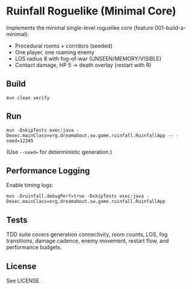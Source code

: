 # Ruinfall Roguelike (Minimal Core)

Implements the minimal single-level roguelike core (feature 001-build-a-minimal):
- Procedural rooms + corridors (seeded)
- One player, one roaming enemy
- LOS radius 8 with fog-of-war (UNSEEN/MEMORY/VISIBLE)
- Contact damage, HP 5 → death overlay (restart with R)

## Build
```
mvn clean verify
```

## Run
```
mvn -DskipTests exec:java -Dexec.mainClass=org.dreamabout.sw.game.ruinfall.RuinfallApp -- -seed=12345
```
(Use `--seed=` for deterministic generation.)

## Performance Logging
Enable timing logs:
```
mvn -Druinfall.debugPerf=true -DskipTests exec:java -Dexec.mainClass=org.dreamabout.sw.game.ruinfall.RuinfallApp
```

## Tests
TDD suite covers generation connectivity, room counts, LOS, fog transitions, damage cadence, enemy movement, restart flow, and performance budgets.

## License
See LICENSE.

